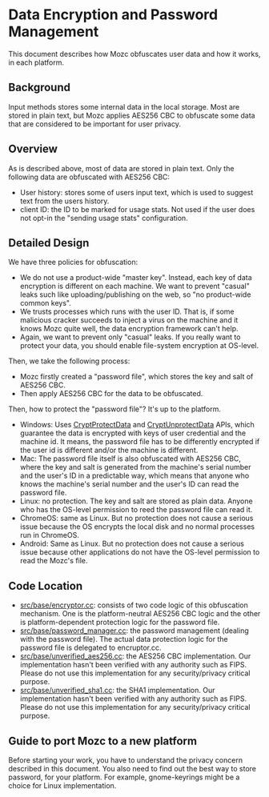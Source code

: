 # Data Encryption and Password Management

This document describes how Mozc obfuscates user data and how it works, in each platform.

## Background

Input methods stores some internal data in the local storage.  Most are stored in plain text, but Mozc applies AES256 CBC to obfuscate some data that are considered to be important for user privacy.

## Overview

As is described above, most of data are stored in plain text.  Only the following data are obfuscated with AES256 CBC:

  * User history: stores some of users input text, which is used to suggest text from the users history.
  * client ID: the ID to be marked for usage stats.  Not used if the user does not opt-in the "sending usage stats" configuration.

## Detailed Design

We have three policies for obfuscation:

  * We do not use a product-wide "master key".  Instead, each key of data encryption is different on each machine.  We want to prevent "casual" leaks such like uploading/publishing on the web, so "no product-wide common keys".
  * We trusts processes which runs with the user ID.  That is, if some malicious cracker succeeds to inject a virus on the machine and it knows Mozc quite well, the data encryption framework can't help.
  * Again, we want to prevent only "casual" leaks.  If you really want to protect your data, you should enable file-system encryption at OS-level.

Then, we take the following process:

  * Mozc firstly created a "password file", which stores the key and salt of AES256 CBC.
  * Then apply AES256 CBC for the data to be obfuscated.

Then, how to protect the "password file"?  It's up to the platform.

  * Windows: Uses [CryptProtectData](http://msdn.microsoft.com/en-us/library/windows/desktop/aa380261.aspx) and [CryptUnprotectData](http://msdn.microsoft.com/en-us/library/windows/desktop/aa380882.aspx) APIs, which guarantee the data is encrypted with keys of user credential and the machine id.  It means, the password file has to be differently encrypted if the user id is different and/or the machine is different.
  * Mac: The password file itself is also obfuscated with AES256 CBC, where the key and salt is generated from the machine's serial number and the user's ID in a predictable way, which means that anyone who knows the machine's serial number and the user's ID can read the password file.
  * Linux: no protection.  The key and salt are stored as plain data. Anyone who has the OS-level permission to reed the password file can read it.
  * ChromeOS: same as Linux.  But no protection does not cause a serious issue because the OS encrypts the local disk and no normal processes run in ChromeOS.
  * Android: Same as Linux.  But no protection does not cause a serious issue because other applications do not have the OS-level permission to read the Mozc's file.

## Code Location

  * [src/base/encryptor.cc](../../src/base/encryptor.cc): consists of two code logic of this obfuscation mechanism. One is the platform-neutral AES256 CBC logic and the other is platform-dependent protection logic for the password file.
  * [src/base/password_manager.cc](../../src/base/password_manager.cc): the password management (dealing with the password file). The actual data protection logic for the password file is delegated to encruptor.cc.
  * [src/base/unverified_aes256.cc](../../src/base/unverified_aes256.cc): the AES256 CBC implementation. Our implementation hasn't been verified with any authority such as FIPS.  Please do not use this implementation for any security/privacy critical purpose.
  * [src/base/unverified_sha1.cc](../../src/base/unverified_sha1.cc): the SHA1 implementation. Our implementation hasn't been verified with any authority such as FIPS.  Please do not use this implementation for any security/privacy critical purpose.

## Guide to port Mozc to a new platform

Before starting your work, you have to understand the privacy concern described in this document.  You also need to find out the best way to store password, for your platform.  For example, gnome-keyrings might be a choice for Linux implementation.
